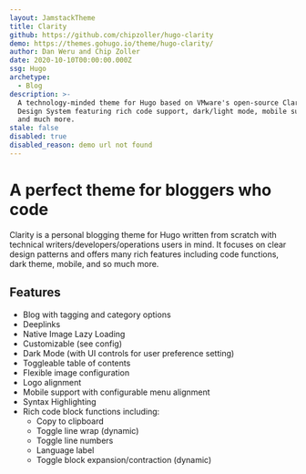 ```yaml
---
layout: JamstackTheme
title: Clarity
github: https://github.com/chipzoller/hugo-clarity
demo: https://themes.gohugo.io/theme/hugo-clarity/
author: Dan Weru and Chip Zoller
date: 2020-10-10T00:00:00.000Z
ssg: Hugo
archetype:
  - Blog
description: >-
  A technology-minded theme for Hugo based on VMware's open-source Clarity
  Design System featuring rich code support, dark/light mode, mobile support,
  and much more.
stale: false
disabled: true
disabled_reason: demo url not found
---
```


# A perfect theme for bloggers who code

Clarity is a personal blogging theme for Hugo written from scratch with technical writers/developers/operations users in mind. It focuses on clear design patterns and offers many rich features including code functions, dark theme, mobile, and so much more.

## Features

* Blog with tagging and category options
* Deeplinks
* Native Image Lazy Loading
* Customizable (see config)
* Dark Mode (with UI controls for user preference setting)
* Toggleable table of contents
* Flexible image configuration
* Logo alignment
* Mobile support with configurable menu alignment
* Syntax Highlighting
* Rich code block functions including:
    * Copy to clipboard
    * Toggle line wrap (dynamic)
    * Toggle line numbers
    * Language label
    * Toggle block expansion/contraction (dynamic)
